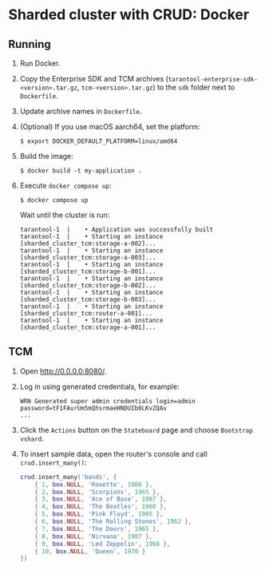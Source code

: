 # Sharded cluster with CRUD: Docker

## Running

1. Run Docker.

2. Copy the Enterprise SDK and TCM archives (`tarantool-enterprise-sdk-<version>.tar.gz`, `tcm-<version>.tar.gz`) to the `sdk` folder next to `Dockerfile`.

3. Update archive names in `Dockerfile`.

4. (Optional) If you use macOS aarch64, set the platform:

   ```shell
   $ export DOCKER_DEFAULT_PLATFORM=linux/amd64
   ```

5. Build the image:

   ```shell
   $ docker build -t my-application .
   ```

6. Execute `docker compose up`:

   ```shell
   $ docker compose up
   ```
   
   Wait until the cluster is run:

   ```shell
   tarantool-1  |    • Application was successfully built
   tarantool-1  |    • Starting an instance [sharded_cluster_tcm:storage-a-002]...
   tarantool-1  |    • Starting an instance [sharded_cluster_tcm:storage-a-003]...
   tarantool-1  |    • Starting an instance [sharded_cluster_tcm:storage-b-001]...
   tarantool-1  |    • Starting an instance [sharded_cluster_tcm:storage-b-002]...
   tarantool-1  |    • Starting an instance [sharded_cluster_tcm:storage-b-003]...
   tarantool-1  |    • Starting an instance [sharded_cluster_tcm:router-a-001]...
   tarantool-1  |    • Starting an instance [sharded_cluster_tcm:storage-a-001]...
   ```

## TCM

1. Open http://0.0.0.0:8080/.

2. Log in using generated credentials, for example:

   ```shell
   WRN Generated super admin credentials login=admin password=tF1FAurUm5mQhsrmaeHNDUIb0LKvZQAv
   ...
   
3. Click the `Actions` button on the `Stateboard` page and choose `Bootstrap vshard`.

4. To insert sample data, open the router's console and call `crud.insert_many()`:

   ```lua
   crud.insert_many('bands', {
       { 1, box.NULL, 'Roxette', 1986 },
       { 2, box.NULL, 'Scorpions', 1965 },
       { 3, box.NULL, 'Ace of Base', 1987 },
       { 4, box.NULL, 'The Beatles', 1960 },
       { 5, box.NULL, 'Pink Floyd', 1965 },
       { 6, box.NULL, 'The Rolling Stones', 1962 },
       { 7, box.NULL, 'The Doors', 1965 },
       { 8, box.NULL, 'Nirvana', 1987 },
       { 9, box.NULL, 'Led Zeppelin', 1968 },
       { 10, box.NULL, 'Queen', 1970 }
   })
   ```
